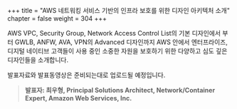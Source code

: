 +++
title = "AWS 네트워킹 서비스 기반의 인프라 보호를 위한 디자인 아키텍처 소개"
chapter = false
weight = 304
+++

 AWS VPC, Security Group, Network Access Control List의 기본 디자인에서 부터 GWLB, ANFW, AVA, VPN의 Advanced 디자인까지 AWS 안에서 엔터프라이즈, 디지털 네이티브 고객들이 사용 중인 소중한 자원을 보호하기 위한 다양하고 심도 깊은 디자인들을 소개합니다.

발표자료와 발표동영상은 준비되는대로 업로드될 예정입니다.

>  **발표자: 최우형, Principal Solutions Architect, Network/Container Expert, Amazon Web Services, Inc.** 
